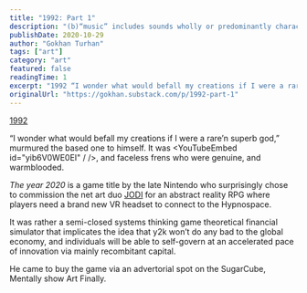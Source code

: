 ```yaml
---
title: "1992: Part 1"
description: "(b)“music” includes sounds wholly or predominantly characterised by the emission of a succession of repetitive beats."
publishDate: 2020-10-29
author: "Gokhan Turhan"
tags: ["art"]
category: "art"
featured: false
readingTime: 1
excerpt: "1992 “I wonder what would befall my creations if I were a rare’n superb god,” murmured the based one to himself. It was a..."
originalUrl: "https://gokhan.substack.com/p/1992-part-1"
---
```


[1992](https://opensea.io/assets/0x8ed0086e9ab7d8dea522e58c03bda45c32c77f66/13)

“I wonder what would befall my creations if I were a rare’n superb god,” murmured the based one to himself. It was <YouTubeEmbed id="yib6V0WE0EI" / />, and faceless frens who were genuine, and warmblooded.

*The year 2020* is a game title by the late Nintendo who surprisingly chose to commission the net art duo [JODI](https://joid.org/archive/) for an abstract reality RPG where players need a brand new VR headset to connect to the Hypnospace.

It was rather a semi-closed systems thinking game theoretical financial simulator that implicates the idea that y2k won’t do any bad to the global economy, and individuals will be able to self-govern at an accelerated pace of innovation via mainly recombitant capital.

He came to buy the game via an advertorial spot on the SugarCube, Mentally show Art Finally.